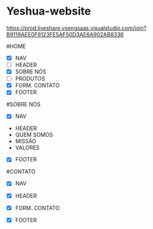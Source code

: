 # Yeshua-website

https://prod.liveshare.vsengsaas.visualstudio.com/join?B9119AEE0F9123FE5AF50D3AE6A902AB8336


#HOME

- [x] NAV
- [ ] HEADER
- [x] SOBRE NÓS
- [ ] PRODUTOS
- [x] FORM. CONTATO
- [x] FOOTER

#SOBRE NÓS

- [x] NAV
- HEADER
- QUEM SOMOS
- MISSÃO
- VALORES
- [x] FOOTER

#CONTATO

- [x] NAV
- [x] HEADER
- [x] FORM. CONTATO
- [x] FOOTER

